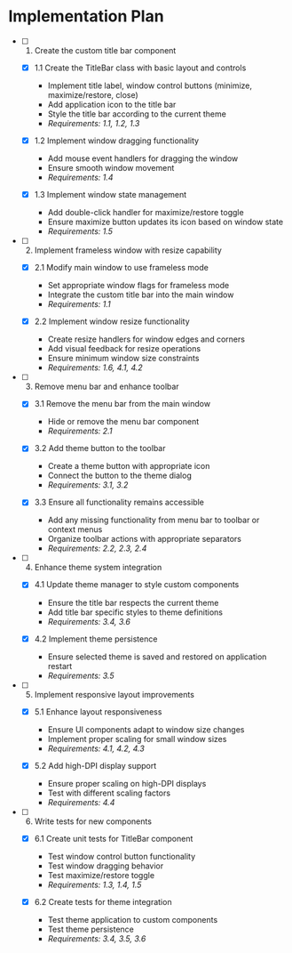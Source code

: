 # Implementation Plan

- [ ] 1. Create the custom title bar component
  - [x] 1.1 Create the TitleBar class with basic layout and controls


    - Implement title label, window control buttons (minimize, maximize/restore, close)
    - Add application icon to the title bar
    - Style the title bar according to the current theme
    - _Requirements: 1.1, 1.2, 1.3_

  - [x] 1.2 Implement window dragging functionality


    - Add mouse event handlers for dragging the window
    - Ensure smooth window movement
    - _Requirements: 1.4_

  - [x] 1.3 Implement window state management


    - Add double-click handler for maximize/restore toggle
    - Ensure maximize button updates its icon based on window state
    - _Requirements: 1.5_

- [ ] 2. Implement frameless window with resize capability
  - [x] 2.1 Modify main window to use frameless mode


    - Set appropriate window flags for frameless mode
    - Integrate the custom title bar into the main window
    - _Requirements: 1.1_

  - [x] 2.2 Implement window resize functionality


    - Create resize handlers for window edges and corners
    - Add visual feedback for resize operations
    - Ensure minimum window size constraints
    - _Requirements: 1.6, 4.1, 4.2_

- [ ] 3. Remove menu bar and enhance toolbar
  - [x] 3.1 Remove the menu bar from the main window


    - Hide or remove the menu bar component
    - _Requirements: 2.1_

  - [x] 3.2 Add theme button to the toolbar


    - Create a theme button with appropriate icon
    - Connect the button to the theme dialog
    - _Requirements: 3.1, 3.2_

  - [x] 3.3 Ensure all functionality remains accessible


    - Add any missing functionality from menu bar to toolbar or context menus
    - Organize toolbar actions with appropriate separators
    - _Requirements: 2.2, 2.3, 2.4_

- [ ] 4. Enhance theme system integration
  - [x] 4.1 Update theme manager to style custom components


    - Ensure the title bar respects the current theme
    - Add title bar specific styles to theme definitions
    - _Requirements: 3.4, 3.6_

  - [x] 4.2 Implement theme persistence


    - Ensure selected theme is saved and restored on application restart
    - _Requirements: 3.5_

- [ ] 5. Implement responsive layout improvements
  - [x] 5.1 Enhance layout responsiveness


    - Ensure UI components adapt to window size changes
    - Implement proper scaling for small window sizes
    - _Requirements: 4.1, 4.2, 4.3_

  - [x] 5.2 Add high-DPI display support


    - Ensure proper scaling on high-DPI displays
    - Test with different scaling factors
    - _Requirements: 4.4_

- [ ] 6. Write tests for new components
  - [x] 6.1 Create unit tests for TitleBar component


    - Test window control button functionality
    - Test window dragging behavior
    - Test maximize/restore toggle
    - _Requirements: 1.3, 1.4, 1.5_

  - [x] 6.2 Create tests for theme integration



    - Test theme application to custom components
    - Test theme persistence
    - _Requirements: 3.4, 3.5, 3.6_